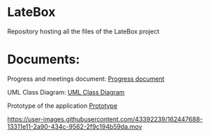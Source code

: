 # LateBox
Repository hosting all the files of the LateBox project  

# Documents:
Progress and meetings document: [Progress document](https://github.com/LateBox/latebox/blob/main/meetings.md)  

UML Class Diagram: [UML Class Diagram](UML_ClassDiagram_LB.svg)

Prototype of the application [Prototype](https://github.com/LateBox/latebox/blob/main/Prototype/proto.md)




https://user-images.githubusercontent.com/43392239/162447688-13311e11-2a90-434c-9562-2f9c194b59da.mov

